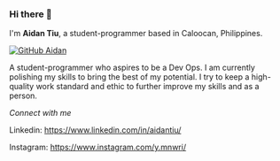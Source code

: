 ### Hi there 👋

I'm **Aidan Tiu**, a student-programmer based in Caloocan, Philippines.

[![GitHub Aidan](https://img.shields.io/github/followers/aidantiu?label=follow&style=social)](https://github.com/aidantiu)

A student-programmer who aspires to be a Dev Ops. I am currently polishing my skills to bring the best of my potential. I try to keep a high-quality work standard and ethic to further improve my skills and as a person.

*Connect with me*

Linkedin: https://www.linkedin.com/in/aidantiu/

Instagram: https://www.instagram.com/y.mnwri/








